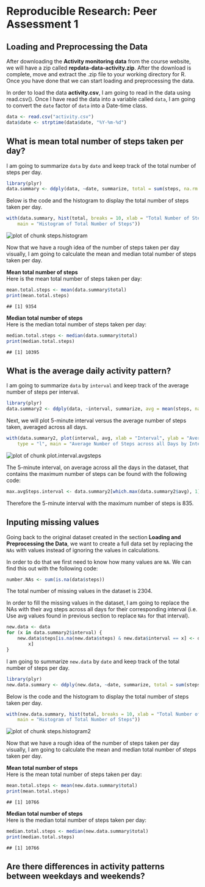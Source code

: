 Reproducible Research: Peer Assessment 1
========================================


## Loading and Preprocessing the Data
After downloading the **Activity monitoring data** from the course website, we will have a zip called **repdata-data-activity.zip**. After the download is complete, move and extract the .zip file to your working directory for R. Once you have done that we can start loading and preprocessing the data.  

In order to load the data **activity.csv**, I am going to read in the data using read.csv(). Once I have read the data into a variable called `data`, I am going to convert the `date` factor of `data` into a Date-time class.

```r
data <- read.csv("activity.csv")
data$date <- strptime(data$date, "%Y-%m-%d")
```




## What is mean total number of steps taken per day?
I am going to summarize `data` by `date` and keep track of the total number of steps per day.

```r
library(plyr)
data.summary <- ddply(data, ~date, summarize, total = sum(steps, na.rm = TRUE))
```

Below is the code and the histogram to display the total number of steps taken per day.

```r
with(data.summary, hist(total, breaks = 10, xlab = "Total Number of Steps", 
    main = "Histogram of Total Number of Steps"))
```

![plot of chunk steps.histogram](figure/steps_histogram.png) 

Now that we have a rough idea  of the number of steps taken per day visually, I am going to calculate the mean and median total number of steps taken per day.  

**Mean total number of steps**  
Here is the mean total number of steps taken per day:

```r
mean.total.steps <- mean(data.summary$total)
print(mean.total.steps)
```

```
## [1] 9354
```


**Median total number of steps**  
Here is the median total number of steps taken per day:

```r
median.total.steps <- median(data.summary$total)
print(median.total.steps)
```

```
## [1] 10395
```


## What is the average daily activity pattern?
I am going to summarize `data` by `interval` and keep track of the average number of steps per interval.

```r
library(plyr)
data.summary2 <- ddply(data, ~interval, summarize, avg = mean(steps, na.rm = TRUE))
```

Next, we will plot 5-minute interval versus the average number of steps taken, averaged across all days.

```r
with(data.summary2, plot(interval, avg, xlab = "Interval", ylab = "Average Number of Steps", 
    type = "l", main = "Average Number of Steps across all Days by Interval"))
```

![plot of chunk plot.interval.avgsteps](figure/plot_interval_avgsteps.png) 

The 5-minute interval, on average across all the days in the dataset, that contains the maximum number of steps can be found with the following code:

```r
max.avgSteps.interval <- data.summary2[which.max(data.summary2$avg), 1]
```

Therefore the 5-minute interval with the maximum number of steps is 835.

## Inputing missing values
Going back to the original dataset created in the section **Loading and Preprocessing the Data**, we want to create a full data set by replacing the `NAs` with values instead of ignoring the values in calculations.  

In order to do that we first need to know how many values are `NA`. We can find this out with the following code:

```r
number.NAs <- sum(is.na(data$steps))
```

The total number of missing values in the dataset is 2304.  

In order to fill the missing values in the dataset, I am going to replace the NAs with their avg steps across all days for their corresponding interval (i.e. Use avg values found in previous section to replace `NAs` for that interval).

```r
new.data <- data
for (x in data.summary2$interval) {
    new.data$steps[is.na(new.data$steps) & new.data$interval == x] <- data.summary2$avg[data.summary2$interval == 
        x]
}
```


I am going to summarize `new.data` by `date` and keep track of the total number of steps per day.

```r
library(plyr)
new.data.summary <- ddply(new.data, ~date, summarize, total = sum(steps, na.rm = TRUE))
```

Below is the code and the histogram to display the total number of steps taken per day.

```r
with(new.data.summary, hist(total, breaks = 10, xlab = "Total Number of Steps", 
    main = "Histogram of Total Number of Steps"))
```

![plot of chunk steps.histogram2](figure/steps_histogram2.png) 

Now that we have a rough idea  of the number of steps taken per day visually, I am going to calculate the mean and median total number of steps taken per day.  

**Mean total number of steps**  
Here is the mean total number of steps taken per day:

```r
mean.total.steps <- mean(new.data.summary$total)
print(mean.total.steps)
```

```
## [1] 10766
```


**Median total number of steps**  
Here is the median total number of steps taken per day:

```r
median.total.steps <- median(new.data.summary$total)
print(median.total.steps)
```

```
## [1] 10766
```



## Are there differences in activity patterns between weekdays and weekends?

